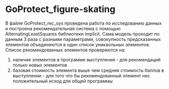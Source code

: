 # GoProtect_figure-skating

В файле GoProtect_rec_sys проведена работа по исследованию данных и построена рекомендательная система с помощью AlternatingLeastSquares библиотеки implicit. 
Сама модель проходит по данным 3 раза с разными параметрами, совокупность предсказанных элементов объединяются в один список уникаольных элементов. 
Список рекомендованных элементов проверяются на:
  1. наличие элементов в программе выступления - для рекомендаций только новых элементов
  2. базовая стоимость элемента выше чем средняя стоимость баллов в выступлении - для того что бы рекомендованный элемент нес положительный исход для общей программы
